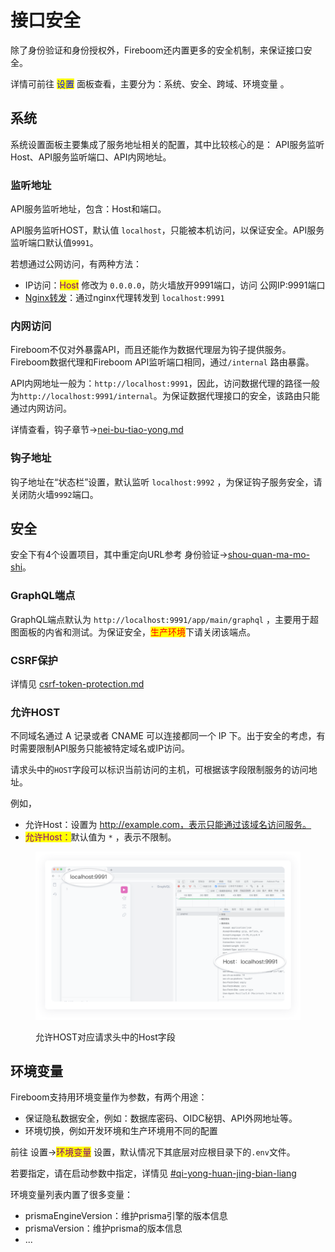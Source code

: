 # 接口安全

除了身份验证和身份授权外，Fireboom还内置更多的安全机制，来保证接口安全。

详情可前往 <mark style="color:blue;">设置</mark> 面板查看，主要分为：系统、安全、跨域、环境变量 。

## 系统

系统设置面板主要集成了服务地址相关的配置，其中比较核心的是： API服务监听Host、API服务监听端口、API内网地址。

### 监听地址

API服务监听地址，包含：Host和端口。

API服务监听HOST，默认值 `localhost`，只能被本机访问，以保证安全。API服务监听端口默认值`9991`。

若想通过公网访问，有两种方法：

* IP访问：<mark style="color:purple;">Host</mark> 修改为 `0.0.0.0`，防火墙放开9991端口，访问 公网IP:9991端口
* [Nginx转发](../bu-shu-yun-wei/shou-dong-bu-shu/#nginx-pei-zhi)：通过nginx代理转发到 `localhost:9991`

### 内网访问

Fireboom不仅对外暴露API，而且还能作为数据代理层为钩子提供服务。Fireboom数据代理和Fireboom API监听端口相同，通过`/internal` 路由暴露。

API内网地址一般为：`http://localhost:9991`，因此，访问数据代理的路径一般为`http://localhost:9991/internal`。为保证数据代理接口的安全，该路由只能通过内网访问。

详情查看，钩子章节->[nei-bu-tiao-yong.md](../../jin-jie-gou-zi-ji-zhi/nei-bu-tiao-yong.md "mention")

### 钩子地址

钩子地址在“状态栏”设置，默认监听 `localhost:9992` ，为保证钩子服务安全，请关闭防火墙`9992`端口。

## 安全

安全下有4个设置项目，其中重定向URL参考 身份验证->[shou-quan-ma-mo-shi](../../ji-chu-ke-shi-hua-kai-fa/shen-fen-yan-zheng/shou-quan-ma-mo-shi/ "mention")。

### GraphQL端点

GraphQL端点默认为 `http://localhost:9991/app/main/graphql` ，主要用于超图面板的内省和测试。为保证安全，<mark style="color:red;">生产环境</mark>下请关闭该端点。

### CSRF保护

详情见 [csrf-token-protection.md](csrf-token-protection.md "mention")

### 允许HOST

不同域名通过 A 记录或者 CNAME 可以连接都同一个 IP 下。出于安全的考虑，有时需要限制API服务只能被特定域名或IP访问。

请求头中的`HOST`字段可以标识当前访问的主机，可根据该字段限制服务的访问地址。

例如，

* 允许Host：设置为 http://example.com，表示只能通过该域名访问服务。
* <mark style="color:purple;">允许Host：</mark>默认值为 `*` ，表示不限制。

<figure><img src="../../.gitbook/assets/image (4) (4).png" alt=""><figcaption><p>允许HOST对应请求头中的Host字段</p></figcaption></figure>

## 环境变量

Fireboom支持用环境变量作为参数，有两个用途：

* 保证隐私数据安全，例如：数据库密码、OIDC秘钥、API外网地址等。
* 环境切换，例如开发环境和生产环境用不同的配置

前往 设置-><mark style="color:purple;">环境变量</mark> 设置，默认情况下其底层对应根目录下的`.env`文件。

若要指定，请在启动参数中指定，详情见 [#qi-yong-huan-jing-bian-liang](../../ji-chu-ke-shi-hua-kai-fa/gai-lan/cli.md#qi-yong-huan-jing-bian-liang "mention")

环境变量列表内置了很多变量：

* prismaEngineVersion：维护prisma引擎的版本信息
* prismaVersion：维护prisma的版本信息
* ...
